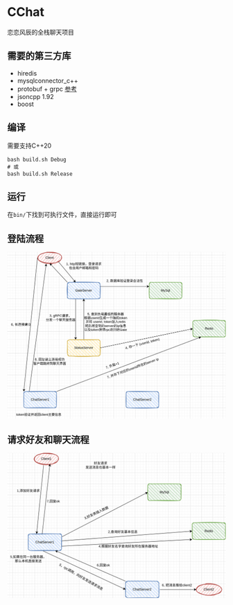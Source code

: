 # CChat

恋恋风辰的全栈聊天项目

## 需要的第三方库

- hiredis
- mysqlconnector_c++
- protobuf + grpc [参考](https://llfc.club/category?catid=225RaiVNI8pFDD5L4m807g7ZwmF#!aid/2eIaoR0NBxxirmXKdzcke9vJxmP)
- jsoncpp 1.92
- boost

## 编译

 需要支持C++20

```shell
bash build.sh Debug
# 或
bash build.sh Release
```

## 运行

在`bin/`下找到可执行文件，直接运行即可

## 登陆流程

![alt text](docs/login.drawio.png)

## 请求好友和聊天流程

![docs/addfriend.drawio.png](docs/addfriend.drawio.png)